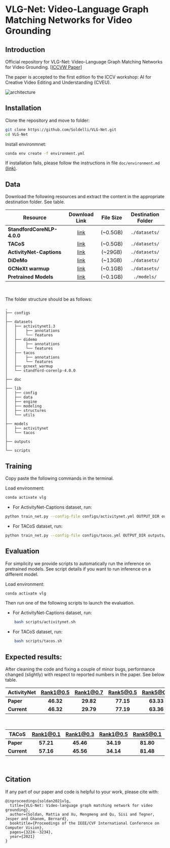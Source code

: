 # VLG-Net: Video-Language Graph Matching Networks for Video Grounding

## Introduction
Official repository for VLG-Net: Video-Language Graph Matching Networks for Video Grounding. [[ICCVW Paper](https://openaccess.thecvf.com/content/ICCV2021W/CVEU/papers/Soldan_VLG-Net_Video-Language_Graph_Matching_Network_for_Video_Grounding_ICCVW_2021_paper.pdf)]

The paper is accepted to the first edition fo the ICCV workshop: AI for Creative Video Editing and Understanding (CVEU).

![architecture](https://user-images.githubusercontent.com/26504816/145061131-126f9341-432a-4351-ab56-679150f5f7c9.png)


## Installation

Clone the repository and move to folder:
```bash
git clone https://github.com/Soldelli/VLG-Net.git
cd VLG-Net
```

Install environmnet:
```bash
conda env create -f environment.yml
```

If installation fails, please follow the instructions in file `doc/environment.md` [(link)](doc/environment.md).

## Data
Download the following resources and extract the content in the appropriate destination folder. See table. 

| **Resource** | Download Link  | File Size | Destination Folder |
| ----         |:-----:         |:-----:    |  :-----:    |
| **StandfordCoreNLP-4.0.0** |  [link](https://drive.google.com/file/d/1lwNSgL4Xvcx-ssEBt1hNhUpcK5Zc2YRU/view?usp=sharing) | (~0.5GB) | `./datasets/`|
| **TACoS**                  |  [link](https://drive.google.com/file/d/1p7Fim1zIojGPH3gUjeQsU3YzZKTIK7Ls/view?usp=sharing) | (~0.5GB) | `./datasets/`|
| **ActivityNet-Captions**   |  [link](https://drive.google.com/file/d/11LmWxRHCOW3fhCi9usTZT2otR4hQHmrF/view?usp=sharing) | (~29GB)  | `./datasets/`|
| **DiDeMo**                 |  [link](https://drive.google.com/file/d/1-GIVOvr-zEKNe7yezYAxg37OJLdE7g4I/view?usp=sharing) | (~13GB)  | `./datasets/`|
| **GCNeXt warmup**          |  [link](https://drive.google.com/file/d/1KLuKR_Wv1-wrAL1qyzN85XN4-GTCavHV/view?usp=sharing) | (~0.1GB) | `./datasets/`|
| **Pretrained Models**      |  [link](https://drive.google.com/file/d/1r6rQHvfBNaVUQB6DPJ3hZ1dx3wN4T4Y5/view?usp=sharing) | (~0.1GB) | `./models/`  |

</br>

The folder structure should be as follows:
```
.
├── configs
│
├── datasets
│   ├── activitynet1.3
│   │    ├── annotations
│   │    └── features
│   ├── didemo
│   │    ├── annotations
│   │    └── features
│   ├── tacos
│   │    ├── annotations
│   │    └── features
│   ├── gcnext_warmup
│   └── standford-corenlp-4.0.0
│
├── doc
│
├── lib
│   ├── config
│   ├── data
│   ├── engine
│   ├── modeling
│   ├── structures
│   └── utils
│
├── models
│   ├── activitynet
│   └── tacos
│
├── outputs
│
└── scripts
```

## Training

Copy paste the following commands in the terminal. </br>

Load environment: 
```bash
conda activate vlg
```

- For ActivityNet-Captions dataset, run:
```bash
python train_net.py --config-file configs/activitynet.yml OUTPUT_DIR outputs/activitynet
```

- For TACoS dataset, run: 
```bash
python train_net.py --config-file configs/tacos.yml OUTPUT_DIR outputs/tacos
```

## Evaluation
For simplicity we provide scripts to automatically run the inference on pretrained models. See script details if you want to run inference on a different model. </br>

Load environment: 
```bash
conda activate vlg
```

Then run one of the following scripts to launch the evaluation. 

- For ActivityNet-Captions dataset, run:
```bash
    bash scripts/activitynet.sh
```

- For TACoS dataset, run: 
```bash
    bash scripts/tacos.sh
```

## Expected results:
After cleaning the code and fixing a couple of minor bugs, performance changed (slightly) with respect to reported numbers in the paper. See below table.

| **ActivityNet** | Rank1@0.5 | Rank1@0.7 | Rank5@0.5 | Rank5@0.7 |
| ---- |:-----:|:-----:|:-----:|:-----:|
| **Paper**   |  **46.32** | **29.82** |  **77.15** | **63.33** |
| **Current** |  **46.32** | **29.79** |  **77.19** | **63.36** |
</br>

| **TACoS** | Rank1@0.1 | Rank1@0.3 | Rank1@0.5 | Rank5@0.1 | Rank5@0.3 | Rank5@0.5 |
| ---- |:-------------:| :-----:|:-----:|:-----:|:-----:|:-----:|
| **Paper**   | **57.21** | **45.46** | **34.19** | **81.80** | **70.38** | **56.56** |
| **Current** | **57.16** | **45.56** | **34.14** | **81.48** | **70.13** | **56.34** |
</br>


## Citation
If any part of our paper and code is helpful to your work, please  cite with:
```
@inproceedings{soldan2021vlg,
  title={VLG-Net: Video-language graph matching network for video grounding},
  author={Soldan, Mattia and Xu, Mengmeng and Qu, Sisi and Tegner, Jesper and Ghanem, Bernard},
  booktitle={Proceedings of the IEEE/CVF International Conference on Computer Vision},
  pages={3224--3234},
  year={2021}
}
```
